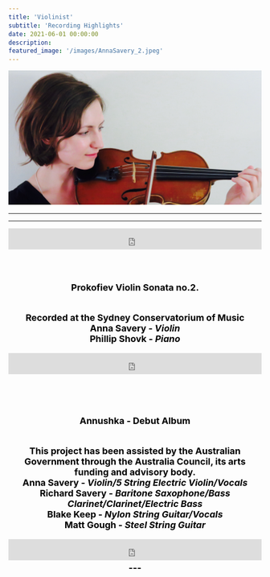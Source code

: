 ```yaml
---
title: 'Violinist'
subtitle: 'Recording Highlights'
date: 2021-06-01 00:00:00
description:
featured_image: '/images/AnnaSavery_2.jpeg'
---
```


![](/images/AnnaSavery_2.jpeg)




---
<!--add images-->
---





<center>
<iframe style="border: 0; width: 100%; height: 42px;" src="https://bandcamp.com/EmbeddedPlayer/album=3280764462/size=small/bgcol=ffffff/linkcol=0687f5/transparent=true/" seamless><a href="https://annaosavery.bandcamp.com/album/red-liquid-triangular-condition">Red Liquid Triangular Condition by Hayden Woolf</a></iframe></center>


<br><br><center><b><font size="+1"><font style="color:black">
Prokofiev Violin Sonata no.2.
<p><br>
 Recorded at the Sydney Conservatorium of Music<br>
 Anna Savery -<i> Violin<br></i>
Phillip Shovk - <i>Piano</i>
 <center>

<center>
<iframe style="border: 0; width: 100%; height: 42px;" src="https://bandcamp.com/EmbeddedPlayer/album=1507090652/size=small/bgcol=ffffff/linkcol=0687f5/transparent=true/" seamless><a href="https://annaosavery.bandcamp.com/album/violin-sonata-no-2">Violin Sonata no.2 by Sergei Prokofiev</a></iframe>
<center>



<br><br><center><b><font size="+1"><font style="color:black">
Annushka - Debut Album
<p><br>
 This project has been assisted by the Australian Government through the Australia Council, its arts funding and advisory body.<br>
 Anna Savery - <i>Violin/5 String Electric Violin/Vocals<br></i>
Richard Savery - <i>Baritone Saxophone/Bass Clarinet/Clarinet/Electric Bass<br></i>
Blake Keep - <i>Nylon String Guitar/Vocals<br></i>
Matt Gough - <i>Steel String Guitar</i>
 <center>

 <center>
 <iframe style="border: 0; width: 100%; height: 42px;" src="https://bandcamp.com/EmbeddedPlayer/album=1803842949/size=small/bgcol=ffffff/linkcol=0687f5/transparent=true/" seamless><a href="https://annaosavery.bandcamp.com/album/annushka">Annushka by Annushka</a></iframe>
 <center>
---

